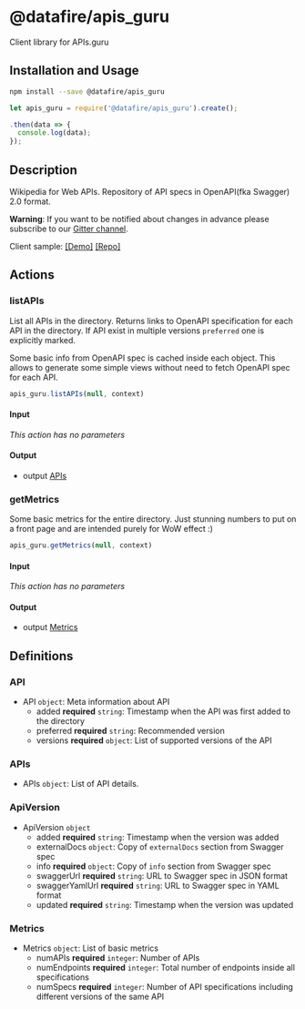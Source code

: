 # @datafire/apis_guru

Client library for APIs.guru

## Installation and Usage
```bash
npm install --save @datafire/apis_guru
```
```js
let apis_guru = require('@datafire/apis_guru').create();

.then(data => {
  console.log(data);
});
```

## Description

Wikipedia for Web APIs. Repository of API specs in OpenAPI(fka Swagger) 2.0 format.

**Warning**: If you want to be notified about changes in advance please subscribe to our [Gitter channel](https://gitter.im/APIs-guru/api-models).

Client sample: [[Demo]](https://apis.guru/simple-ui) [[Repo]](https://github.com/APIs-guru/simple-ui)


## Actions

### listAPIs
List all APIs in the directory.
Returns links to OpenAPI specification for each API in the directory.
If API exist in multiple versions `preferred` one is explicitly marked.

Some basic info from OpenAPI spec is cached inside each object.
This allows to generate some simple views without need to fetch OpenAPI spec for each API.



```js
apis_guru.listAPIs(null, context)
```

#### Input
*This action has no parameters*

#### Output
* output [APIs](#apis)

### getMetrics
Some basic metrics for the entire directory.
Just stunning numbers to put on a front page and are intended purely for WoW effect :)



```js
apis_guru.getMetrics(null, context)
```

#### Input
*This action has no parameters*

#### Output
* output [Metrics](#metrics)



## Definitions

### API
* API `object`: Meta information about API
  * added **required** `string`: Timestamp when the API was first added to the directory
  * preferred **required** `string`: Recommended version
  * versions **required** `object`: List of supported versions of the API

### APIs
* APIs `object`: List of API details.

### ApiVersion
* ApiVersion `object`
  * added **required** `string`: Timestamp when the version was added
  * externalDocs `object`: Copy of `externalDocs` section from Swagger spec
  * info **required** `object`: Copy of `info` section from Swagger spec
  * swaggerUrl **required** `string`: URL to Swagger spec in JSON format
  * swaggerYamlUrl **required** `string`: URL to Swagger spec in YAML format
  * updated **required** `string`: Timestamp when the version was updated

### Metrics
* Metrics `object`: List of basic metrics
  * numAPIs **required** `integer`: Number of APIs
  * numEndpoints **required** `integer`: Total number of endpoints inside all specifications
  * numSpecs **required** `integer`: Number of API specifications including different versions of the same API


